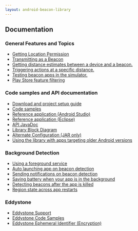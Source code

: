 ```yaml
---
layout: android-beacon-library
---
```


## Documentation

### General Features and Topics

<ul>
<li><a href='requesting_permission.html'>Getting Location Permission</a></li>
<li><a href='beacon-transmitter.html'>Transmitting as a Beacon</a></li>
<li><a href='distance-calculations.html'>Getting distance estimates between a device and a beacon.</a></li>
<li><a href='distance-triggering.html'>Triggering actions at a specific distance.</a></li>
<li><a href='beacon_simulator.html'>Testing beacon apps in the simulator.</a></li>
<li><a href='uses-feature.html'>Play Store feature filtering</a></li>
</ul>

### Code samples and API documentation

<ul>
<li><a href='configure.html'>Download and project setup guide</a></li>
<li><a href='samples.html'>Code samples</a></li>
<li><a href='https://github.com/AltBeacon/android-beacon-library-reference'>Reference application (Android Studio)</a></li>
<li><a href='https://github.com/AltBeacon/android-beacon-library-reference/tree/eclipse'>Reference application (Eclipse)</a></li>
<li><a href='javadoc/index.html'>API JavaDoc</a></li>
<li><a href='block-diagram.html'>Library Block Diagram</a></li>
<li><a href='alternate-configuration.html'>Alternate Configuration (JAR only)</a></li>
<li><a href='backward-compatibility.html'>Using the library with apps targeting older Android versions</a></li>
</ul>

### Background Detection

<ul>
<li><a href='foreground-service.html'>Using a foreground service</a></li>
<li><a href='background_launching.html'>Auto launching app on beacon detection</a></li>
<li><a href='notifications.html'>Sending notifications on beacon detection</a></li>
<li><a href='battery_manager.html'>Saving battery when your app is in the background</a></li>
<li><a href='resume-after-terminate.html'>Detecting beacons after the app is killed</a></li>
<li><a href='state-persistence.html'>Region state across app restarts</a></li>
</ul>

### Eddystone

<ul>
<li><a href='eddystone-support.html'>Eddystone Support</a></li>
<li><a href='eddystone-how-to.html'>Eddystone Code Samples</a></li>
<li><a href='eddystone-eid.html'>Eddystone Ephemeral Identifier (Encryption)</a></li>
</ul>


